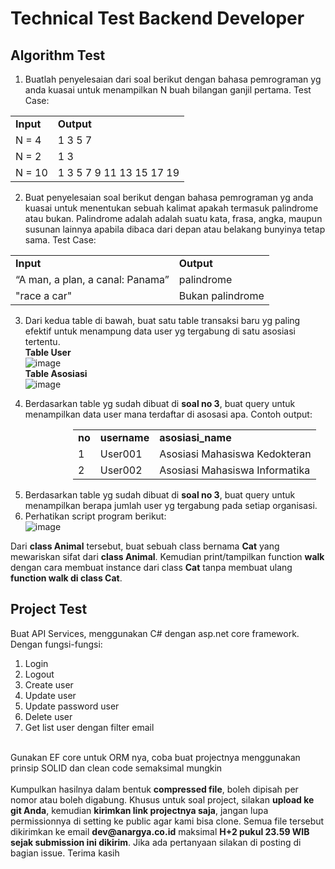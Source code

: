 # Technical Test Backend Developer #

## Algorithm Test ##

1. Buatlah penyelesaian dari soal berikut dengan bahasa pemrograman yg anda kuasai untuk menampilkan N buah bilangan ganjil pertama. Test Case:
<table>
  <tr>
    <td><b>Input</b></td>
    <td><b>Output</b></td>
  </tr>
  <tr>
    <td>N = 4</td>
    <td>1 3 5 7</td>
  </tr>
  <tr>
    <td>N = 2</td>
    <td>1 3</td>
  </tr>
  <tr>
    <td>N = 10</td>
    <td>1 3 5 7 9 11 13 15 17 19</td>
  </tr>
</table>

2. Buat penyelesaian soal berikut dengan bahasa pemrograman yg anda kuasai untuk menentukan sebuah kalimat apakah termasuk palindrome atau bukan. Palindrome adalah adalah suatu kata, frasa, angka, maupun susunan lainnya apabila dibaca dari depan atau belakang bunyinya tetap sama. Test Case:
<table>
  <tr>
    <td><b>Input</b></td>
    <td><b>Output</b></td>
  </tr>
  <tr>
    <td>“A man, a plan, a canal: Panama”</td>
    <td>palindrome</td>
  </tr>
  <tr>
    <td>"race a car"</td>
    <td>Bukan palindrome</td>
  </tr>
</table>

3. Dari kedua table di bawah, buat satu table transaksi baru yg paling efektif untuk menampung data user yg tergabung di satu asosiasi tertentu.
<br> <b>Table User</b>
<br> ![image](https://github.com/shuujin23/technical-test/assets/8181423/4e0f3169-bfb0-49eb-9af0-ab28c5c34673)
<br> <b>Table Asosiasi</b>
<br> ![image](https://github.com/shuujin23/technical-test/assets/8181423/873d6776-21ac-4998-8c6d-19dbd285ff20)

4.	Berdasarkan table yg sudah dibuat di **soal no 3**, buat query untuk menampilkan data user mana terdaftar di asosasi apa. Contoh output:

<div style="padding-left:100px">
  <table>
    <tr>
      <td><b>no</b></td>
      <td><b>username</b></td>
      <td><b>asosiasi_name</b></td>
    </tr>
    <tr>
      <td>1</td>
      <td>User001</td>
      <td>Asosiasi Mahasiswa Kedokteran</td>
    </tr>
    <tr>
      <td>2</td>
      <td>User002</td>
      <td>Asosiasi Mahasiswa Informatika</td>
    </tr>
  </table>
</div>

5.	Berdasarkan table yg sudah dibuat di **soal no 3**, buat query untuk menampilkan berapa jumlah user yg tergabung pada setiap organisasi.
6.	Perhatikan script program berikut: <br> ![image](https://github.com/shuujin23/technical-test/assets/8181423/9adcf355-40ba-4c32-b9af-86ca2df8e813) <br>

   Dari **class Animal** tersebut, buat sebuah class bernama **Cat** yang mewariskan sifat dari **class Animal**. Kemudian print/tampilkan function **walk** dengan cara membuat instance dari class **Cat** tanpa membuat ulang **function walk di class Cat**.

## Project Test ##
Buat API Services, menggunakan C# dengan asp.net core framework. Dengan fungsi-fungsi:
  1. Login
  2. Logout
  3. Create user
  4. Update user
  5. Update password user
  6. Delete user
  7. Get list user dengan filter email
<br>
Gunakan EF core untuk ORM nya, coba buat projectnya menggunakan prinsip SOLID dan clean code semaksimal mungkin
<br>
<br>
Kumpulkan hasilnya dalam bentuk <b>compressed file</b>, boleh dipisah per nomor atau boleh digabung. Khusus untuk soal project, silakan <b>upload ke git Anda</b>, kemudian <b>kirimkan link projectnya saja</b>, jangan lupa permissionnya di setting ke public agar kami bisa clone. Semua file tersebut dikirimkan ke email <b>dev@anargya.co.id</b> maksimal <b>H+2 pukul 23.59 WIB sejak submission ini dikirim</b>. Jika ada pertanyaan silakan di posting di bagian issue. Terima kasih
